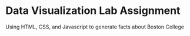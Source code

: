 # Data Visualization Lab Assignment

Using HTML, CSS, and Javascript to generate facts about Boston College
